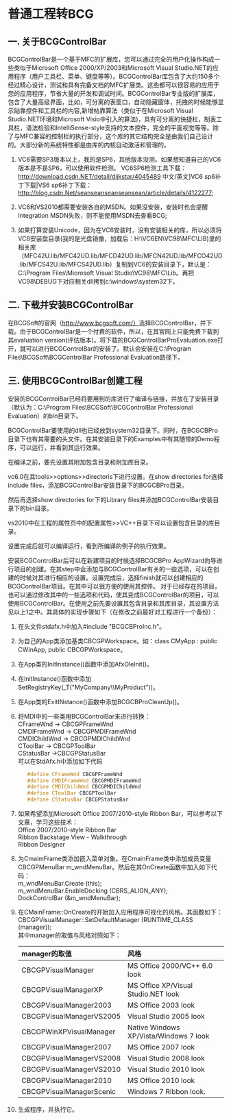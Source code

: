 # 普通工程转BCG

## 一.   关于BCGControlBar

BCGControlBar是一个基于MFC的扩展库，您可以通过完全的用户化操作构成一些类似于Microsoft Office 2000/XP/2003和Microsoft Visual Studio.NET的应用程序（用户工具栏、菜单、键盘等等）。BCGControlBar库包含了大约150多个经过精心设计，测试和具有完备文档的MFC扩展类。这些都可以很容易的应用于您的应用程序，节省大量的开发和调试时间。BCGControlBar专业版的扩展库，包含了大量高级界面，比如，可分离的表窗口，自动隐藏窗体，托拽的时候能够显示贴靠控件和工具栏的内容,新增帖靠算法（类似于在Microsoft Visual Studio.NET环境和Microsoft Visio中引入的算法)，具有可分离的快捷栏，制表工具栏，语法检验和IntelliSense-style支持的文本控件，完全的平面视觉等等。除了与MFC兼容的控制栏的执行部分，这个库的其它结构完全是由我们自己设计的。大部分新的系统特性都是由库的内核自动激活和管理的。

1. VC6需要SP3版本以上，我的是SP6，其他版本没测。如果想知道自己的VC6版本是不是SP6，可以使用软件检测。
VC6SP6检测工具下载：<http://download.csdn.NET/detail/dijkstar/4045489>
中文/英文]VC6 sp6补丁下载|VS6 sp6补丁下载：<http://blog.csdn.Net/seanseanseanseansean/article/details/4122277>;

2. VC6和VS2010都需要安装各自的MSDN。如果没安装，安装时也会提醒Integration MSDN失败，则不能使用MSDN去查看BCG;

3. 如果打算安装Unicode，因为在VC6安装时，没有安装相关的库，所以必须将VC6安装盘目录(我的是光盘镜像，加载后：H:\VC6EN\VC98\MFC\LIB)里的相关库（MFC42U.lib/MFC42UD.lib/MFCD42UD.lib/MFCN42UD.lib/MFCO42UD.lib/MFCS42U.lib/MFCS42UD.lib）复制到VC6的安装目录下，默认是：C:\Program Files\Microsoft Visual Studio\VC98\MFC\Lib。再把VC98\DEBUG下对应相关dll拷到c:\windows\system32下。

## 二.   下载并安装BCGControlBar

在BCGSoft的官网（<http://www.bcgsoft.com/）>选择BCGControlBar，并下载。由于BCGControlBar是一个付费的软件，所以，在其官网上只能免费下载到其evaluation version(评估版本)。将下载的BCGControlBarProEvaluation.exe打开，就可以进行BCGControlBar的安装了。默认会安装在C:\Program Files\BCGSoft\BCGControlBar Professional Evaluation路径下。

## 三.   使用BCGControlBar创建工程

安装的BCGControlBar已经将要用到的库进行了编译与链接，并放在了安装目录（默认为：C:\Program Files\BCGSoft\BCGControlBar Professional Evaluation）的bin目录下。

BCGControlBar要使用的dll也已经放到system32目录下。同时，在BCGCBPro目录下也有其需要的头文件。在其安装目录下的Examples中有其随带的Demo程序，可以运行，并看到其运行效果。

在编译之前，要先设置其附加包含目录和附加库目录。

vc6.0在其tools>>options>>directoris下进行设置。在show directories for选择include files，添加BCGControlBar安装目录下的BCGCBPro目录。

然后再选择show directories for下的Library files并添加BCGControlBar安装目录下的bin目录。

vs2010中在工程的属性页中的配置属性>>VC++目录下可以设置包含目录的库目录。

设置完成后就可以编译运行，看到所编译的例子的执行效果。

安装BCGControlBar后可以在新建项目的时候选择BCGCBPro AppWizard向导进行项目的创建。在其step中会添加与BCGControlBar有关的一些选项，可以在创建的时候对其进行相应的设置。设置完成后，选择finish就可以创建相应的BCGControlBar项目。在其中可以很方便的使用其控件。
对于已经存在的项目，也可以通过修改其中的一些选项和代码，使其变成BCGControlBar的项目，可以使用BCGControlBar。在使用之前先要设置其包含目录和其库目录，其设置方法见以上1之中。其具体的实现步骤如下（在修改之前最好对工程进行一个备份）：

01. 在头文件stdafx.h中加入#include "BCGCBProInc.h"。

02. 为自己的App类添加基类CBCGPWorkspace。如：class CMyApp : public CWinApp, public CBCGPWorkspace。

03. 在App类的InitInstance()函数中添加AfxOleInit()。

04. 在InitInstance()函数中添加SetRegistryKey(_T("MyCompany\\\\MyProduct"))。

05. 在App类的ExitINstance()函数中添加BCGCBProCleanUp()。

06. 将MDI中的一些类用BCGControlBar来进行转换：  
   CFrameWnd -> CBCGPFrameWnd  
   CMDIFrameWnd -> CBCGPMDIFrameWnd  
   CMDIChildWnd -> CBCGPMDIChildWnd  
   CToolBar -> CBCGPToolBar  
   CStatusBar ->CBCGPStatusBar  
   可以在StdAfx.h中添加如下代码  

    ```c++
       #define CFrameWnd CBCGPFrameWnd
       #define CMDIFrameWnd CBCGPMDIFrameWnd
       #define CMDIChildWnd CBCGPMDIChildWnd
       #define CToolBar CBCGPToolBar
       #define CStatusBar CBCGPStatusBar
    ```  

07. 如果希望添加Microsoft Office 2007/2010-style Ribbon Bar，可以参考以下文章，学习这些技术：  
Office 2007/2010-style Ribbon Bar  
Ribbon Backstage View - Walkthrough  
Ribbon Designer

08. 为CmaimFrame类添加嵌入菜单对象。在CmainFrame类中添加成员变量CBCGPMenuBar m_wndMenuBar。然后在其OnCreate函数中加入如下代码：  
m_wndMenuBar.Create (this);  
m_wndMenuBar.EnableDocking (CBRS_ALIGN_ANY);  
DockControlBar (&m_wndMenuBar);

09. 在CMainFrame::OnCreate的开始加入应用程序可视化的风格。其函数如下：  
CBCGPVisualManager::SetDefaultManager (RUNTIME_CLASS (manager));  
其中manager的取值与风格对照如下：

    | manager的取值 | 风格 |
    | :-----| :----- |
    | CBCGPVisualManager | MS Office 2000/VC++ 6.0 look |
    | CBCGPVisualManagerXP | MS Office XP/Visual Studio.NET look |
    | CBCGPVisualManager2003 | MS Office 2003 look |
    | CBCGPVisualManagerVS2005 | Visual Studio 2005 look |
    | CBCGPWinXPVisualManager | Native Windows XP/Vista/Windows 7 look |
    | CBCGPVisualManager2007 | MS Office 2007 look |
    | CBCGPVisualManagerVS2008 | Visual Studio 2008 look |
    | CBCGPVisualManagerVS2010 | Visual Studio 2010 look |
    | CBCGPVisualManager2010 | MS Office 2010 look |
    | CBCGPVisualManagerScenic | Windows 7 Ribbon look. |

10. 生成程序，并执行它。
